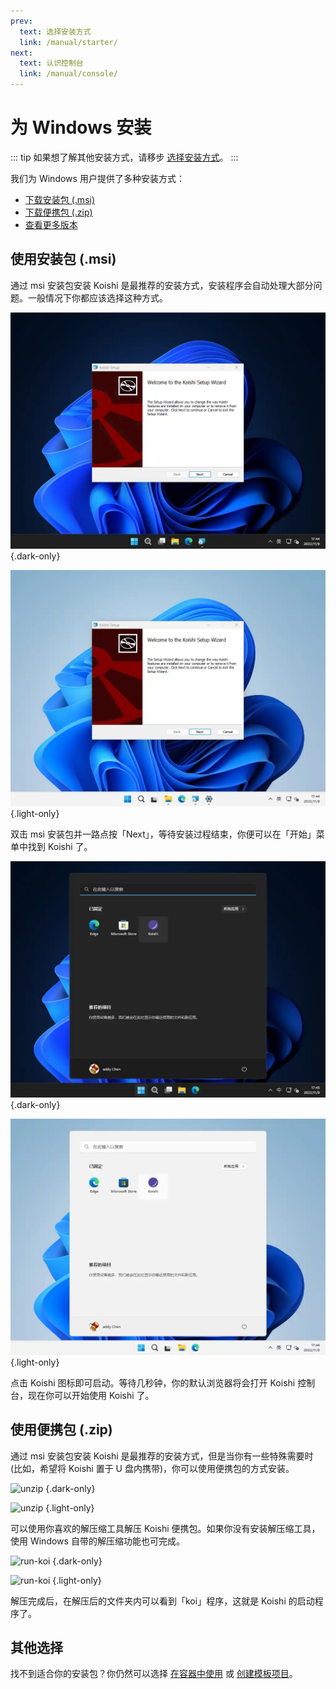 ```yaml
---
prev:
  text: 选择安装方式
  link: /manual/starter/
next:
  text: 认识控制台
  link: /manual/console/
---
```


# 为 Windows 安装

::: tip
如果想了解其他安装方式，请移步 [选择安装方式](./index.md)。
:::

我们为 Windows 用户提供了多种安装方式：
- [下载安装包 (.msi)](https://ghproxy.com/https://github.com/koishijs/koishi-desktop/releases/download/v0.8.1/koishi-desktop-win-x64-v0.8.1.msi)
- [下载便携包 (.zip)](https://ghproxy.com/https://github.com/koishijs/koishi-desktop/releases/download/v0.8.1/koishi-desktop-win-x64-v0.8.1.zip)
- [查看更多版本](https://github.com/koishijs/koishi-desktop/releases)

## 使用安装包 (.msi)

通过 msi 安装包安装 Koishi 是最推荐的安装方式，安装程序会自动处理大部分问题。一般情况下你都应该选择这种方式。

![msi-installer](/manual/windows/msi-installer-dark.webp) {.dark-only}

![msi-installer](/manual/windows/msi-installer-light.webp) {.light-only}

双击 msi 安装包并一路点按「Next」，等待安装过程结束，你便可以在「开始」菜单中找到 Koishi 了。

![start-menu](/manual/windows/start-menu-dark.webp) {.dark-only}

![start-menu](/manual/windows/start-menu-light.webp) {.light-only}

点击 Koishi 图标即可启动。等待几秒钟，你的默认浏览器将会打开 Koishi 控制台，现在你可以开始使用 Koishi 了。

## 使用便携包 (.zip)

通过 msi 安装包安装 Koishi 是最推荐的安装方式，但是当你有一些特殊需要时 (比如，希望将 Koishi 置于 U 盘内携带)，你可以使用便携包的方式安装。

![unzip](/manual/windows/unzip-dark.webp) {.dark-only}

![unzip](/manual/windows/unzip-light.webp) {.light-only}

可以使用你喜欢的解压缩工具解压 Koishi 便携包。如果你没有安装解压缩工具，使用 Windows 自带的解压缩功能也可完成。

![run-koi](/manual/windows/run-koi-dark.webp) {.dark-only}

![run-koi](/manual/windows/run-koi-light.webp) {.light-only}

解压完成后，在解压后的文件夹内可以看到「koi」程序，这就是 Koishi 的启动程序了。

## 其他选择

找不到适合你的安装包？你仍然可以选择 [在容器中使用](./docker.md) 或 [创建模板项目](./boilerplate.md)。
